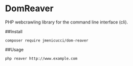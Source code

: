 # DomReaver
PHP webcrawling library for the command line interface (cli).

##Install

`composer require jmenicucci/dom-reaver`

##Usage

`php reaver http://www.example.com`
